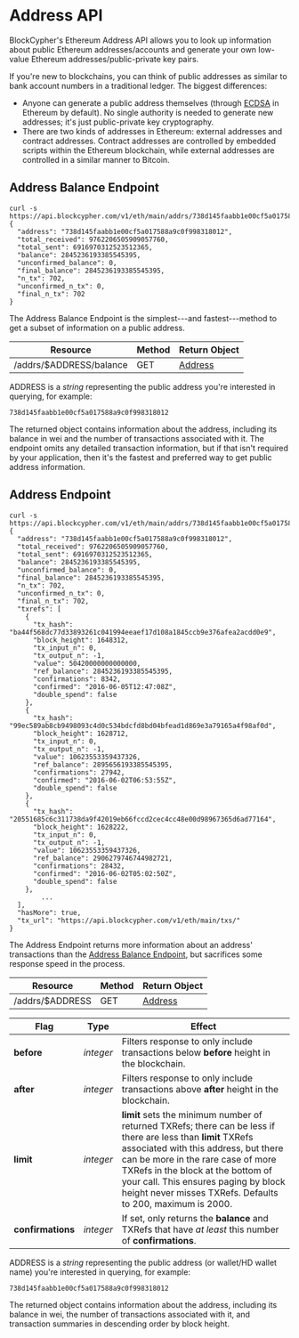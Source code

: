 # Address API

BlockCypher's Ethereum Address API allows you to look up information about public Ethereum addresses/accounts and generate your own low-value Ethereum addresses/public-private key pairs.

If you're new to blockchains, you can think of public addresses as similar to bank account numbers in a traditional ledger. The biggest differences:

- Anyone can generate a public address themselves (through [ECDSA](https://en.wikipedia.org/wiki/Elliptic_Curve_Digital_Signature_Algorithm) in Ethereum by default). No single authority is needed to generate new addresses; it's just public-private key cryptography.
- There are two kinds of addresses in Ethereum: external addresses and contract addresses. Contract addresses are controlled by embedded scripts within the Ethereum blockchain, while external addresses are controlled in a similar manner to Bitcoin.

## Address Balance Endpoint

```shell
curl -s https://api.blockcypher.com/v1/eth/main/addrs/738d145faabb1e00cf5a017588a9c0f998318012/balance
{
  "address": "738d145faabb1e00cf5a017588a9c0f998318012",
  "total_received": 9762206505909057760,
  "total_sent": 6916970312523512365,
  "balance": 2845236193385545395,
  "unconfirmed_balance": 0,
  "final_balance": 2845236193385545395,
  "n_tx": 702,
  "unconfirmed_n_tx": 0,
  "final_n_tx": 702
}
```

The Address Balance Endpoint is the simplest---and fastest---method to get a subset of information on a public address.

Resource | Method | Return Object
-------- | ------ | -------------
/addrs/$ADDRESS/balance | GET | [Address](#address)

ADDRESS is a *string* representing the public address you're interested in querying, for example:

`738d145faabb1e00cf5a017588a9c0f998318012`

The returned object contains information about the address, including its balance in wei and the number of transactions associated with it. The endpoint omits any detailed transaction information, but if that isn't required by your application, then it's the fastest and preferred way to get public address information.

## Address Endpoint

```shell
curl -s https://api.blockcypher.com/v1/eth/main/addrs/738d145faabb1e00cf5a017588a9c0f998318012
{
  "address": "738d145faabb1e00cf5a017588a9c0f998318012",
  "total_received": 9762206505909057760,
  "total_sent": 6916970312523512365,
  "balance": 2845236193385545395,
  "unconfirmed_balance": 0,
  "final_balance": 2845236193385545395,
  "n_tx": 702,
  "unconfirmed_n_tx": 0,
  "final_n_tx": 702,
  "txrefs": [
    {
      "tx_hash": "ba44f568dc77d33893261c041994eeaef17d108a1845ccb9e376afea2acdd0e9",
      "block_height": 1648312,
      "tx_input_n": 0,
      "tx_output_n": -1,
      "value": 50420000000000000,
      "ref_balance": 2845236193385545395,
      "confirmations": 8342,
      "confirmed": "2016-06-05T12:47:08Z",
      "double_spend": false
    },
    {
      "tx_hash": "99ec589ab8cb9498093c4d0c534bdcfd8bd04bfead1d869e3a79165a4f98af0d",
      "block_height": 1628712,
      "tx_input_n": 0,
      "tx_output_n": -1,
      "value": 10623553359437326,
      "ref_balance": 2895656193385545395,
      "confirmations": 27942,
      "confirmed": "2016-06-02T06:53:55Z",
      "double_spend": false
    },
    {
      "tx_hash": "20551685c6c311738da9f42019eb66fccd2cec4cc48e00d98967365d6ad77164",
      "block_height": 1628222,
      "tx_input_n": 0,
      "tx_output_n": -1,
      "value": 10623553359437326,
      "ref_balance": 2906279746744982721,
      "confirmations": 28432,
      "confirmed": "2016-06-02T05:02:50Z",
      "double_spend": false
    },
		...
  ],
  "hasMore": true,
  "tx_url": "https://api.blockcypher.com/v1/eth/main/txs/"
}
```

The Address Endpoint returns more information about an address' transactions than the [Address Balance Endpoint](#address-balance-endpoin), but sacrifices some response speed in the process.

Resource | Method | Return Object
-------- | ------ | -------------
/addrs/$ADDRESS | GET | [Address](#address)

Flag | Type | Effect
---- | ---- | ------
**before** | *integer* | Filters response to only include transactions below **before** height in the blockchain.
**after** | *integer* | Filters response to only include transactions above **after** height in the blockchain.
**limit** | *integer* | **limit** sets the minimum number of returned TXRefs; there can be less if there are less than **limit** TXRefs associated with this address, but there can be more in the rare case of more TXRefs in the block at the bottom of your call. This ensures paging by block height never misses TXRefs. Defaults to 200, maximum is 2000.
**confirmations** | *integer* | If set, only returns the **balance** and TXRefs that have *at least* this number of **confirmations**.

ADDRESS is a *string* representing the public address (or wallet/HD wallet name) you're interested in querying, for example:

`738d145faabb1e00cf5a017588a9c0f998318012`

The returned object contains information about the address, including its balance in wei, the number of transactions associated with it, and transaction summaries in descending order by block height.
